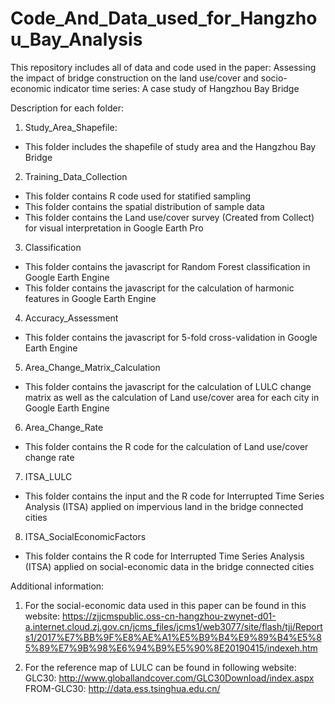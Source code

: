 # Code_And_Data_used_for_Hangzhou_Bay_Analysis

This repository includes all of data and code used in the paper:
Assessing the impact of bridge construction on the land use/cover and socio-economic indicator time series: A case study of Hangzhou Bay Bridge

Description for each folder:
1. Study_Area_Shapefile:
  - This folder includes the shapefile of study area and the Hangzhou Bay Bridge

2. Training_Data_Collection
  - This folder contains R code used for statified sampling
  - This folder contains the spatial distribution of sample data 
  - This folder contains the Land use/cover survey (Created from Collect) for visual interpretation in Google Earth Pro
  
3. Classification
  - This folder contains the javascript for Random Forest classification in Google Earth Engine
  - This folder contains the javascript for the calculation of harmonic features in Google Earth Engine
  
4. Accuracy_Assessment
  - This folder contains the javascript for 5-fold cross-validation in Google Earth Engine
  
5. Area_Change_Matrix_Calculation
  - This folder contains the javascript for the calculation of LULC change matrix as well as the calculation of Land use/cover area for each city in Google Earth Engine
  
6. Area_Change_Rate
  - This folder contains the R code for the calculation of Land use/cover change rate 
  
7. ITSA_LULC
  - This folder contains the input and the R code for Interrupted Time Series Analysis (ITSA) applied on impervious land in the bridge connected cities 
  
8. ITSA_SocialEconomicFactors
  - This folder contains the R code for Interrupted Time Series Analysis (ITSA) applied on social-economic data in the bridge connected cities

Additional information:
1. For the social-economic data used in this paper can be found in this website:
https://zjjcmspublic.oss-cn-hangzhou-zwynet-d01-a.internet.cloud.zj.gov.cn/jcms_files/jcms1/web3077/site/flash/tjj/Reports1/2017%E7%BB%9F%E8%AE%A1%E5%B9%B4%E9%89%B4%E5%85%89%E7%9B%98%E6%94%B9%E5%90%8E20190415/indexeh.htm 

2. For the reference map of LULC can be found in following website:
GLC30: http://www.globallandcover.com/GLC30Download/index.aspx 
FROM-GLC30: http://data.ess.tsinghua.edu.cn/ 


